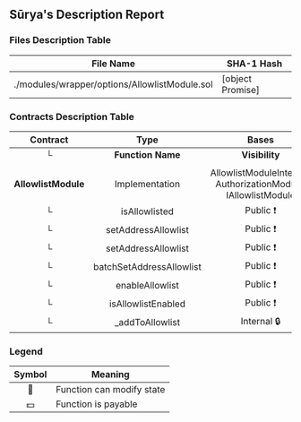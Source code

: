## Sūrya's Description Report

### Files Description Table


|  File Name  |  SHA-1 Hash  |
|-------------|--------------|
| ./modules/wrapper/options/AllowlistModule.sol | [object Promise] |


### Contracts Description Table


|  Contract  |         Type        |       Bases      |                  |                 |
|:----------:|:-------------------:|:----------------:|:----------------:|:---------------:|
|     └      |  **Function Name**  |  **Visibility**  |  **Mutability**  |  **Modifiers**  |
||||||
| **AllowlistModule** | Implementation | AllowlistModuleInternal, AuthorizationModule, IAllowlistModule |||
| └ | isAllowlisted | Public ❗️ |   |NO❗️ |
| └ | setAddressAllowlist | Public ❗️ | 🛑  | onlyRole |
| └ | setAddressAllowlist | Public ❗️ | 🛑  | onlyRole |
| └ | batchSetAddressAllowlist | Public ❗️ | 🛑  | onlyRole |
| └ | enableAllowlist | Public ❗️ | 🛑  | onlyRole |
| └ | isAllowlistEnabled | Public ❗️ |   |NO❗️ |
| └ | _addToAllowlist | Internal 🔒 | 🛑  | |


### Legend

|  Symbol  |  Meaning  |
|:--------:|-----------|
|    🛑    | Function can modify state |
|    💵    | Function is payable |
